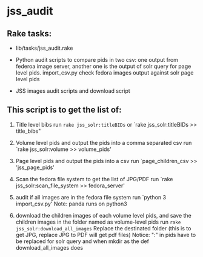 # jss_audit
## Rake tasks:
 - lib/tasks/jss_audit.rake
 - Python audit scripts to compare pids in two csv: one output from federoa image server, another one is the output of solr query for page level pids. import_csv.py check fedora images output against solr page level pids
 
- JSS images audit scripts and download script

## This script is to get the list of:

1. Title level bibs  run `rake jss_solr:titleBIDs` or `rake jss_solr:titleBIDs >> title_bibs"

2. Volume level pids and output the pids into a comma separated csv  run `rake jss_solr:volume >> volume_pids'

3. Page level pids and output the pids into a csv  run `page_children_csv >> 'jss_page_pids'

4. Scan the fedora file system to get the list of JPG/PDF  run `rake jss_solr:scan_file_system >> fedora_server'

5. audit if all images are in the fedora file system run  `python 3 import_csv.py' Note: panda runs on python3

6. download the children images of each volume level pids, and save the children images in the folder named as volume-level pids run `rake jss_solr:download_all_images` 
    Replace the destinated folder (this is to get JPG, replace JPG to PDF will get pdf files)
    Notice: ":" in pids have to be replaced for solr query and when mkdir as the def download_all_images does
